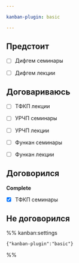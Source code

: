 ```yaml
---

kanban-plugin: basic

---
```


## Предстоит

- [ ] Дифгем семинары
- [ ] Дифгем лекции


## Договариваюсь

- [ ] ТФКП лекции
- [ ] УРЧП семинары
- [ ] УРЧП лекции
- [ ] Функан семинары
- [ ] Функан лекции


## Договорился

**Complete**
- [x] ТФКП семинары


## Не договорился





%% kanban:settings
```
{"kanban-plugin":"basic"}
```
%%
